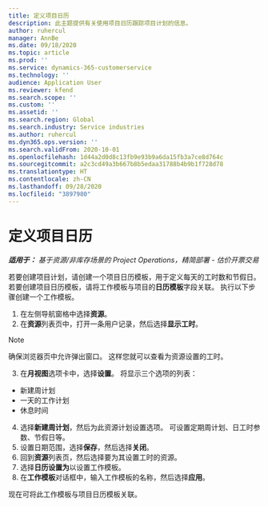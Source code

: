```yaml
---
title: 定义项目日历
description: 此主题提供有关使用项目日历跟踪项目计划的信息。
author: ruhercul
manager: AnnBe
ms.date: 09/18/2020
ms.topic: article
ms.prod: ''
ms.service: dynamics-365-customerservice
ms.technology: ''
audience: Application User
ms.reviewer: kfend
ms.search.scope: ''
ms.custom: ''
ms.assetid: ''
ms.search.region: Global
ms.search.industry: Service industries
ms.author: ruhercul
ms.dyn365.ops.version: ''
ms.search.validFrom: 2020-10-01
ms.openlocfilehash: 1d44a2d0d8c13fb9e93b9a6da15fb3a7ce8d764c
ms.sourcegitcommit: a2c3cd49a3b667b8b5edaa31788b4b9b1f728d78
ms.translationtype: HT
ms.contentlocale: zh-CN
ms.lasthandoff: 09/28/2020
ms.locfileid: "3897980"
---
```

# <a name="define-project-calendars"></a>定义项目日历

_**适用于：** 基于资源/非库存场景的 Project Operations，精简部署 - 估价开票交易_

若要创建项目计划，请创建一个项目日历模板，用于定义每天的工时数和节假日。 若要创建项目日历模板，请将工作模板与项目的**日历模板**字段关联。 执行以下步骤创建一个工作模板。

1. 在左侧导航窗格中选择**资源**。 
2. 在**资源**列表页中，打开一条用户记录，然后选择**显示工时**。

  > [!NOTE]
  > 确保浏览器页中允许弹出窗口。 这样您就可以查看为资源设置的工时。
  
3. 在**月视图**选项卡中，选择**设置**。 将显示三个选项的列表： 

  - 新建周计划
  - 一天的工作计划
  - 休息时间

4. 选择**新建周计划**，然后为此资源计划设置选项。 可设置定期周计划、日工时参数、节假日等。
5. 设置日期范围，选择**保存**，然后选择**关闭**。 
6. 回到**资源**列表页，然后选择要为其设置工时的资源。 
7. 选择**日历设置为**以设置工作模板。 
8. 在**工作模板**对话框中，输入工作模板的名称，然后选择**应用**。 

现在可将此工作模板与项目日历模板关联。
